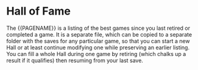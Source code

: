 # Hall of Fame

The {{PAGENAME}} is a listing of the best games since you last retired or completed a game. It is a separate file, which can be copied to a separate folder with the saves for any particular game, so that you can start a new Hall or at least continue modifying one while preserving an earlier listing. You can fill a whole Hall during one game by retiring (which chalks up a result if it qualifies) then resuming from your last save.